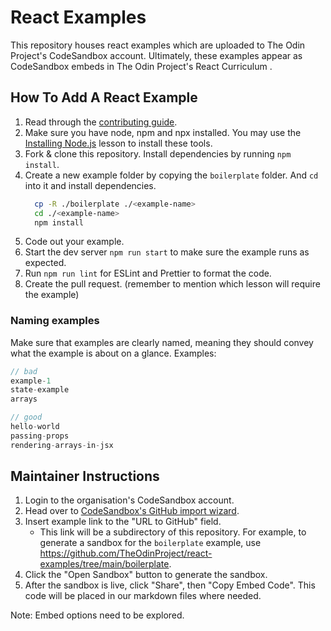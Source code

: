 # React Examples

This repository houses react examples which are uploaded to The Odin Project's CodeSandbox account. Ultimately, these examples appear as CodeSandbox embeds in The Odin Project's React Curriculum .

## How To Add A React Example

1. Read through the [contributing guide](https://github.com/TheOdinProject/theodinproject/blob/main/CONTRIBUTING.md#curriculum-structure).
2. Make sure you have node, npm and npx installed. You may use the [Installing Node.js](https://www.theodinproject.com/lessons/foundations-installing-node-js) lesson to install these tools.
2. Fork & clone this repository. Install dependencies by running `npm install`.
3. Create a new example folder by copying the `boilerplate` folder. And `cd` into it and install dependencies.
   ```bash
     cp -R ./boilerplate ./<example-name>
     cd ./<example-name>
     npm install
   ```
4. Code out your example.
5. Start the dev server `npm run start` to make sure the example runs as expected. 
6. Run `npm run lint` for ESLint and Prettier to format the code. 
7. Create the pull request. (remember to mention which lesson will require the example)

### Naming examples

Make sure that examples are clearly named, meaning they should convey what the example is about on a glance. Examples:

```c
// bad
example-1 
state-example 
arrays

// good
hello-world
passing-props 
rendering-arrays-in-jsx
```

## Maintainer Instructions

1. Login to the organisation's CodeSandbox account.
2. Head over to [CodeSandbox's GitHub import wizard](https://codesandbox.io/s/github).
3. Insert example link to the "URL to GitHub" field.
    - This link will be a subdirectory of this repository. For example, to generate a sandbox for the `boilerplate` example, use https://github.com/TheOdinProject/react-examples/tree/main/boilerplate.
4. Click the "Open Sandbox" button to generate the sandbox.
5. After the sandbox is live, click "Share", then "Copy Embed Code". This code will be placed in our markdown files where needed.

Note: Embed options need to be explored.
